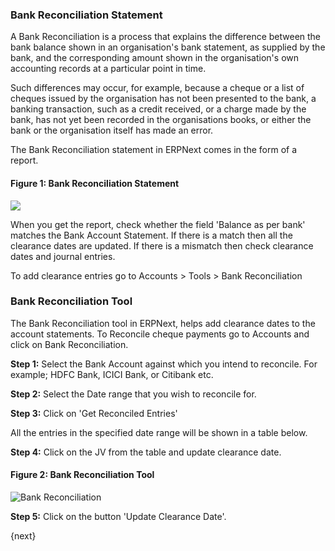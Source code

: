 ### Bank Reconciliation Statement

A Bank Reconciliation is a process that explains the difference between the
bank balance shown in an organisation's bank statement, as supplied by the
bank, and the corresponding amount shown in the organisation's own accounting
records at a particular point in time.  

Such differences may occur, for example, because a cheque or a list of cheques
issued by the organisation has not been presented to the bank, a banking
transaction, such as a credit received, or a charge made by the bank, has not
yet been recorded in the organisations books, or either the bank or the
organisation itself has made an error.

The Bank Reconciliation statement in ERPNext comes in the form of a report.

#### Figure 1: Bank Reconciliation Statement

![](/assets/manual_erpnext_com/old_images/erpnext/bank-reconciliation-2.png)  

  

When you get the report, check whether the field 'Balance as per bank' matches
the Bank Account Statement. If there is a match then all the clearance dates
are updated. If there is a mismatch then check clearance dates and journal
entries.

To add clearance entries go to Accounts > Tools > Bank Reconciliation

### Bank Reconciliation Tool

The Bank Reconciliation tool in ERPNext, helps add clearance dates to the
account statements. To Reconcile cheque payments go to Accounts and click on
Bank Reconciliation.  

__Step 1:__ Select the Bank Account against which you intend to reconcile. For
example; HDFC Bank, ICICI Bank, or Citibank etc.

__Step 2:__ Select the Date range that you wish to reconcile for.

__Step 3:__ Click on 'Get Reconciled Entries'

All the entries in the specified date range will be shown in a table below.

__Step 4:__ Click on the JV from the table and update clearance date.

#### Figure 2: Bank Reconciliation Tool

<img class="screenshot" alt="Bank Reconciliation" src="/assets/manual_erpnext_com/img/accounts/bank-reconciliation.png">

__Step 5:__ Click on the button 'Update Clearance Date'.
 
{next}
